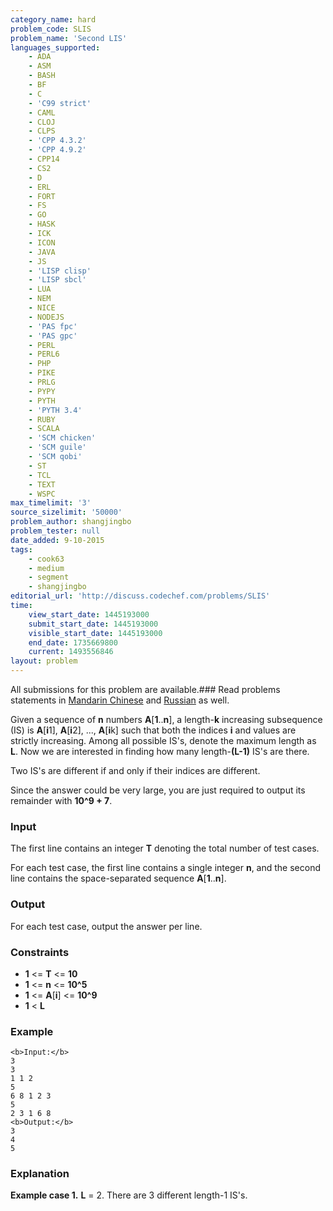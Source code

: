 ```yaml
---
category_name: hard
problem_code: SLIS
problem_name: 'Second LIS'
languages_supported:
    - ADA
    - ASM
    - BASH
    - BF
    - C
    - 'C99 strict'
    - CAML
    - CLOJ
    - CLPS
    - 'CPP 4.3.2'
    - 'CPP 4.9.2'
    - CPP14
    - CS2
    - D
    - ERL
    - FORT
    - FS
    - GO
    - HASK
    - ICK
    - ICON
    - JAVA
    - JS
    - 'LISP clisp'
    - 'LISP sbcl'
    - LUA
    - NEM
    - NICE
    - NODEJS
    - 'PAS fpc'
    - 'PAS gpc'
    - PERL
    - PERL6
    - PHP
    - PIKE
    - PRLG
    - PYPY
    - PYTH
    - 'PYTH 3.4'
    - RUBY
    - SCALA
    - 'SCM chicken'
    - 'SCM guile'
    - 'SCM qobi'
    - ST
    - TCL
    - TEXT
    - WSPC
max_timelimit: '3'
source_sizelimit: '50000'
problem_author: shangjingbo
problem_tester: null
date_added: 9-10-2015
tags:
    - cook63
    - medium
    - segment
    - shangjingbo
editorial_url: 'http://discuss.codechef.com/problems/SLIS'
time:
    view_start_date: 1445193000
    submit_start_date: 1445193000
    visible_start_date: 1445193000
    end_date: 1735669800
    current: 1493556846
layout: problem
---
```

All submissions for this problem are available.###  Read problems statements in [Mandarin Chinese](http://www.codechef.com/download/translated/COOK63/mandarin/SLIS.pdf) and [Russian](http://www.codechef.com/download/translated/COOK63/russian/SLIS.pdf) as well.

Given a sequence of **n** numbers **A**\[**1**..**n**\], a length-**k** increasing subsequence (IS) is **A**\[**i**1\], **A**\[**i**2\], ..., **A**\[**i**k\] such that both the indices **i** and values are strictly increasing. Among all possible IS's, denote the maximum length as **L**. Now we are interested in finding how many length-**(L-1)** IS's are there.

Two IS's are different if and only if their indices are different.

Since the answer could be very large, you are just required to output its remainder with **10^9 + 7**.

### Input

The first line contains an integer **T** denoting the total number of test cases.

For each test case, the first line contains a single integer **n**, and the second line contains the space-separated sequence **A**\[**1**..**n**\].

### Output

For each test case, output the answer per line.

### Constraints

- **1** <= **T** <= **10**
- **1** <= **n** <= **10^5**
- **1** <= **A**\[**i**\] <= **10^9**
- **1** < **L**

### Example

```
<b>Input:</b>
3
3
1 1 2
5
6 8 1 2 3
5
2 3 1 6 8
<b>Output:</b>
3
4
5

```
### Explanation

**Example case 1.** **L** = 2. There are 3 different length-1 IS's.